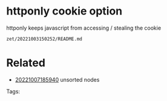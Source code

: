 # httponly cookie option
httponly keeps javascript from accessing / stealing the cookie

` zet/20221003150252/README.md `

# Related

- [20221007185940](/zet/20221007185940/README.md) unsorted nodes

Tags:

    
